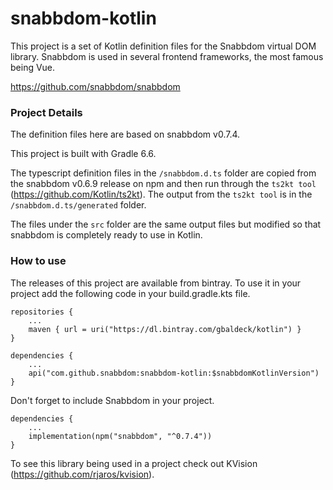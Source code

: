 # snabbdom-kotlin

This project is a set of Kotlin definition files for the Snabbdom virtual DOM library. Snabbdom is used in several frontend frameworks, the most famous being Vue.

https://github.com/snabbdom/snabbdom

### Project Details

The definition files here are based on snabbdom v0.7.4.

This project is built with Gradle 6.6.

The typescript definition files in the `/snabbdom.d.ts` folder are copied from the snabbdom v0.6.9 release on npm and then run through the `ts2kt tool` (https://github.com/Kotlin/ts2kt).
The output from the `ts2kt tool` is in the `/snabbdom.d.ts/generated` folder.

The files under the `src` folder are the same output files but modified so that snabbdom is completely ready to use in Kotlin.

### How to use

The releases of this project are available from bintray.
To use it in your project add the following code in your build.gradle.kts file.

    repositories {
        ...
        maven { url = uri("https://dl.bintray.com/gbaldeck/kotlin") }
    }

    dependencies {
        ...
        api("com.github.snabbdom:snabbdom-kotlin:$snabbdomKotlinVersion")
    }
    
Don't forget to include Snabbdom in your project.

    dependencies {
        ...
        implementation(npm("snabbdom", "^0.7.4"))
    }

To see this library being used in a project check out KVision (https://github.com/rjaros/kvision).
